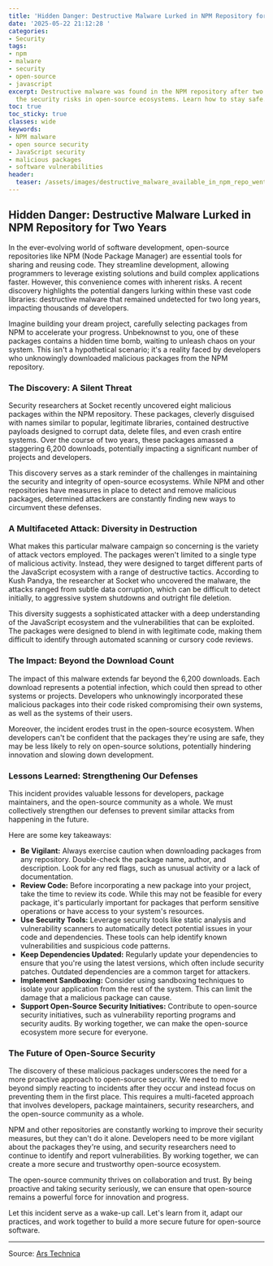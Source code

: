 ```yaml
---
title: 'Hidden Danger: Destructive Malware Lurked in NPM Repository for Two Years'
date: '2025-05-22 21:12:28 '
categories:
- Security
tags:
- npm
- malware
- security
- open-source
- javascript
excerpt: Destructive malware was found in the NPM repository after two years, highlighting
  the security risks in open-source ecosystems. Learn how to stay safe.
toc: true
toc_sticky: true
classes: wide
keywords:
- NPM malware
- open source security
- JavaScript security
- malicious packages
- software vulnerabilities
header:
  teaser: /assets/images/destructive_malware_available_in_npm_repo_went_unn_20250522211228.jpg
---
```


## Hidden Danger: Destructive Malware Lurked in NPM Repository for Two Years

In the ever-evolving world of software development, open-source repositories like NPM (Node Package Manager) are essential tools for sharing and reusing code. They streamline development, allowing programmers to leverage existing solutions and build complex applications faster. However, this convenience comes with inherent risks. A recent discovery highlights the potential dangers lurking within these vast code libraries: destructive malware that remained undetected for two long years, impacting thousands of developers.

Imagine building your dream project, carefully selecting packages from NPM to accelerate your progress. Unbeknownst to you, one of these packages contains a hidden time bomb, waiting to unleash chaos on your system. This isn't a hypothetical scenario; it's a reality faced by developers who unknowingly downloaded malicious packages from the NPM repository.

### The Discovery: A Silent Threat

Security researchers at Socket recently uncovered eight malicious packages within the NPM repository. These packages, cleverly disguised with names similar to popular, legitimate libraries, contained destructive payloads designed to corrupt data, delete files, and even crash entire systems. Over the course of two years, these packages amassed a staggering 6,200 downloads, potentially impacting a significant number of projects and developers.

This discovery serves as a stark reminder of the challenges in maintaining the security and integrity of open-source ecosystems. While NPM and other repositories have measures in place to detect and remove malicious packages, determined attackers are constantly finding new ways to circumvent these defenses.

### A Multifaceted Attack: Diversity in Destruction

What makes this particular malware campaign so concerning is the variety of attack vectors employed. The packages weren't limited to a single type of malicious activity. Instead, they were designed to target different parts of the JavaScript ecosystem with a range of destructive tactics. According to Kush Pandya, the researcher at Socket who uncovered the malware, the attacks ranged from subtle data corruption, which can be difficult to detect initially, to aggressive system shutdowns and outright file deletion.

This diversity suggests a sophisticated attacker with a deep understanding of the JavaScript ecosystem and the vulnerabilities that can be exploited. The packages were designed to blend in with legitimate code, making them difficult to identify through automated scanning or cursory code reviews.

### The Impact: Beyond the Download Count

The impact of this malware extends far beyond the 6,200 downloads. Each download represents a potential infection, which could then spread to other systems or projects. Developers who unknowingly incorporated these malicious packages into their code risked compromising their own systems, as well as the systems of their users.

Moreover, the incident erodes trust in the open-source ecosystem. When developers can't be confident that the packages they're using are safe, they may be less likely to rely on open-source solutions, potentially hindering innovation and slowing down development.

### Lessons Learned: Strengthening Our Defenses

This incident provides valuable lessons for developers, package maintainers, and the open-source community as a whole. We must collectively strengthen our defenses to prevent similar attacks from happening in the future.

Here are some key takeaways:

*   **Be Vigilant:** Always exercise caution when downloading packages from any repository. Double-check the package name, author, and description. Look for any red flags, such as unusual activity or a lack of documentation.
*   **Review Code:** Before incorporating a new package into your project, take the time to review its code. While this may not be feasible for every package, it's particularly important for packages that perform sensitive operations or have access to your system's resources.
*   **Use Security Tools:** Leverage security tools like static analysis and vulnerability scanners to automatically detect potential issues in your code and dependencies. These tools can help identify known vulnerabilities and suspicious code patterns.
*   **Keep Dependencies Updated:** Regularly update your dependencies to ensure that you're using the latest versions, which often include security patches. Outdated dependencies are a common target for attackers.
*   **Implement Sandboxing:** Consider using sandboxing techniques to isolate your application from the rest of the system. This can limit the damage that a malicious package can cause.
*   **Support Open-Source Security Initiatives:** Contribute to open-source security initiatives, such as vulnerability reporting programs and security audits. By working together, we can make the open-source ecosystem more secure for everyone.

### The Future of Open-Source Security

The discovery of these malicious packages underscores the need for a more proactive approach to open-source security. We need to move beyond simply reacting to incidents after they occur and instead focus on preventing them in the first place. This requires a multi-faceted approach that involves developers, package maintainers, security researchers, and the open-source community as a whole.

NPM and other repositories are constantly working to improve their security measures, but they can't do it alone. Developers need to be more vigilant about the packages they're using, and security researchers need to continue to identify and report vulnerabilities. By working together, we can create a more secure and trustworthy open-source ecosystem.

The open-source community thrives on collaboration and trust. By being proactive and taking security seriously, we can ensure that open-source remains a powerful force for innovation and progress.

Let this incident serve as a wake-up call. Let's learn from it, adapt our practices, and work together to build a more secure future for open-source software.

---

Source: [Ars Technica ](https://arstechnica.com/information-technology/2025/05/destructive-malware-available-in-npm-repo-went-unnoticed-for-2-years/)